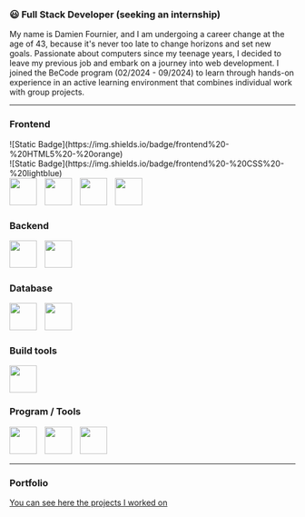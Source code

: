 ### 😃 Full Stack Developer (seeking an internship)
My name is Damien Fournier, and I am undergoing a career change at the age of 43, because it's never too late to change horizons and set new goals. Passionate about computers since my teenage years, I decided to leave my previous job and embark on a journey into web development. I joined the BeCode program (02/2024 - 09/2024) to learn through hands-on experience in an active learning environment that combines individual work with group projects.

---

### Frontend  
<div style="display: inline-block; margin-right: 3px;">
![Static Badge](https://img.shields.io/badge/frontend%20-%20HTML5%20-%20orange)
</div>
<div style="display: inline-block; margin-right: 3px;">
![Static Badge](https://img.shields.io/badge/frontend%20-%20CSS%20-%20lightblue)
</div>
<div style="display: inline-block; margin-right: 10px;">
  <img src="https://cdn.jsdelivr.net/gh/devicons/devicon@latest/icons/sass/sass-original.svg" width="48px" height="48px"/>
</div>
<div style="display: inline-block; margin-right: 10px;">
  <img src="https://cdn.jsdelivr.net/gh/devicons/devicon@latest/icons/javascript/javascript-original.svg" width="48px" height="48px"/>
</div>
<div style="display: inline-block; margin-right: 10px;">
  <img src="https://cdn.jsdelivr.net/gh/devicons/devicon@latest/icons/react/react-original-wordmark.svg" width="48px" height="48px"/>
</div>
<div style="display: inline-block;">
  <img src="https://cdn.jsdelivr.net/gh/devicons/devicon@latest/icons/typescript/typescript-original.svg" width="48px" height="48px"/>
</div>

                                  
### Backend           
<div style="display: inline-block; margin-right: 10px;">
  <img src="https://cdn.jsdelivr.net/gh/devicons/devicon@latest/icons/php/php-original.svg" width="48px" height="48px"/>
</div>
<div style="display: inline-block;">
  <img src="https://cdn.jsdelivr.net/gh/devicons/devicon@latest/icons/laravel/laravel-original-wordmark.svg" width="48px" height="48px"/>
</div>


### Database
<div style="display: inline-block; margin-right: 10px;">
  <img src="https://cdn.jsdelivr.net/gh/devicons/devicon@latest/icons/mysql/mysql-original-wordmark.svg" width="48px" height="48px"/>
</div>
<div style="display: inline-block;">
  <img src="https://cdn.jsdelivr.net/gh/devicons/devicon@latest/icons/mariadb/mariadb-original-wordmark.svg" width="48px" height="48px"/>
</div>

          
### Build tools
<img src="https://cdn.jsdelivr.net/gh/devicons/devicon@latest/icons/vitejs/vitejs-original.svg" width="48px" height="48px"/>

### Program / Tools
<div style="display: inline-block; margin-right: 10px;">
  <img src="https://cdn.jsdelivr.net/gh/devicons/devicon@latest/icons/vscode/vscode-original-wordmark.svg" width="48px" height="48px"/>
</div>
<div style="display: inline-block; margin-right: 10px;">
  <img src="https://cdn.jsdelivr.net/gh/devicons/devicon@latest/icons/git/git-original-wordmark.svg" width="48px" height="48px"/>
</div>
<div style="display: inline-block;">
  <img src="https://cdn.jsdelivr.net/gh/devicons/devicon@latest/icons/figma/figma-original.svg" width="48px" height="48px"/>
</div>


---

### Portfolio
<a href="https://www.imadeus.be/others/portfolio" target="_blank">You can see here the projects I worked on</a>




          
          
